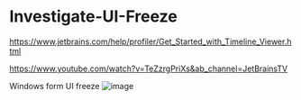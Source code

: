 # Investigate-UI-Freeze

https://www.jetbrains.com/help/profiler/Get_Started_with_Timeline_Viewer.html

https://www.youtube.com/watch?v=TeZzrgPriXs&ab_channel=JetBrainsTV

Windows form UI freeze
![image](https://user-images.githubusercontent.com/760399/158069989-4662e6fd-f008-4fc9-9278-c7b7413ab2de.png)

